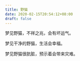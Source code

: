 ```yaml
---
title: 野猫
date: 2020-02-15T20:54:12+08:00
draft: false
---
```


梦见野猫，不祥之兆，会有坏运气。<br>


梦见干净的野猫，生活会幸福。<br>


梦见野猫很肮脏，预示着会带来灾难。<br>
